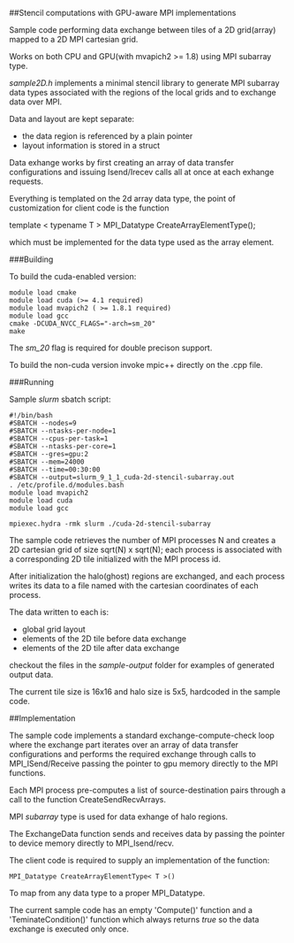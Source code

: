 ##Stencil computations with GPU-aware MPI implementations

Sample code performing data exchange between tiles of a 2D grid(array) mapped to a 2D MPI cartesian grid.

Works on both CPU and GPU(with mvapich2 >= 1.8) using MPI subarray type. 

_sample2D.h_ implements a minimal stencil library to generate MPI subarray data types associated
with the regions of the local grids and to exchange data over MPI.

Data and layout are kept separate:

* the data region is referenced by a plain pointer
* layout information is stored in a struct

Data exhange works by first creating an array of data transfer configurations and issuing
Isend/Irecev calls all at once at each exhange requests.

Everything is templated on the 2d array data type, the point of customization for client code
is the function

template < typename T > MPI_Datatype CreateArrayElementType();

which must be implemented for the data type used as the array element. 


###Building

To build the cuda-enabled version:

```
module load cmake
module load cuda (>= 4.1 required)
module load mvapich2 ( >= 1.8.1 required)
module load gcc
cmake -DCUDA_NVCC_FLAGS="-arch=sm_20"
make
```

The *sm_20* flag is required for double precison support. 


To build the non-cuda version invoke mpic++ directly on the .cpp file.


###Running

Sample _slurm_ sbatch script:

```
#!/bin/bash
#SBATCH --nodes=9
#SBATCH --ntasks-per-node=1
#SBATCH --cpus-per-task=1
#SBATCH --ntasks-per-core=1
#SBATCH --gres=gpu:2
#SBATCH --mem=24000
#SBATCH --time=00:30:00
#SBATCH --output=slurm_9_1_1_cuda-2d-stencil-subarray.out
. /etc/profile.d/modules.bash
module load mvapich2
module load cuda
module load gcc

mpiexec.hydra -rmk slurm ./cuda-2d-stencil-subarray
```

The sample code retrieves the number of MPI processes N and creates a 2D cartesian grid of size sqrt(N) x sqrt(N);
each process is associated with a corresponding 2D tile initialized with the MPI process id.

After initialization the halo(ghost) regions are exchanged, and each process writes its data to a file named with the cartesian coordinates of each process.

The data written to each is:
* global grid layout
* elements of the 2D tile before data exchange
* elements of the 2D tile after data exchange 

checkout the files in the _sample-output_ folder for examples of generated output data.

The current tile size is 16x16 and halo size is 5x5, hardcoded in the sample code.


##Implementation

The sample code implements a standard exchange-compute-check loop where the exchange part iterates over an array of data transfer configurations and performs the required exchange through calls to MPI_ISend/Receive passing the pointer to gpu memory directly to the MPI functions.

Each MPI process pre-computes a list of source-destination pairs through a call to the function CreateSendRecvArrays.

MPI _subarray_ type is used for data exhange of halo regions.

The ExchangeData function sends and receives data by passing the pointer to device memory directly to MPI_Isend/recv.

The client code is required to supply an implementation of the function:

```
MPI_Datatype CreateArrayElementType< T >()
```

To map from any data type to a proper MPI_Datatype.

The current sample code has an empty 'Compute()' function and a 'TeminateCondition()' function which always returns _true_ so the data exchange is executed only once.



